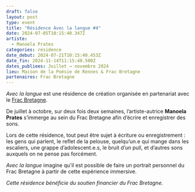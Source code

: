 ```yaml
---
draft: false
layout: post
type: event
title: "Résidence Avec la langue #4"
date: 2024-07-05T10:15:40.347Z
artiste:
  - Manoela Prates
categories: residence
date_debut: 2024-07-21T10:15:40.453Z
date_fin: 2024-11-14T11:15:40.500Z
dates_publiees: Juillet → novembre 2024
lieu: Maison de la Poésie de Rennes & Frac Bretagne
partenaires: Frac Bretagne
---
```

*Avec la langue* est une résidence de création organisée en partenariat avec le [Frac Bretagne](https://www.fracbretagne.fr/fr/).

De juillet à octobre, sur deux fois deux semaines, l’artiste-autrice **Manoela Prates** s’immerge au sein du Frac Bretagne afin d’écrire et enregistrer des sons.

Lors de cette résidence, tout peut être sujet à écriture ou enregistrement : les gens qui parlent, le reflet de la pelouse, quelqu’un.e qui mange dans les escaliers, une grappe d’adolescent.e.s, le bruit d’un pull, et d’autres sons auxquels on ne pense pas forcément.

*Avec la langue* imagine qu’il est possible de faire un portrait personnel du Frac Bretagne à partir de cette expérience immersive.

*Cette résidence bénéficie du soutien financier du Frac Bretagne.*
